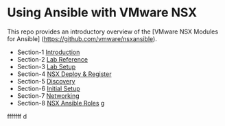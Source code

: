 # Using Ansible with VMware NSX
This repo provides an introductory overview of the [VMware NSX Modules for Ansible] (https://github.com/vmware/nsxansible).


- Section-1 [Introduction](./1-Intro/README.md)
- Section-2 [Lab Reference](./2-LabReference/README.md)
- Section-3 [Lab Setup](./3-Lab1-LabPrep/README.md)
- Section-4 [NSX Deploy & Register]()
- Section-5 [Discovery]()
- Section-6 [Initial Setup]()
- Section-7 [Networking]()
- Section-8 [NSX Ansible Roles]()
g

fffffff
d
